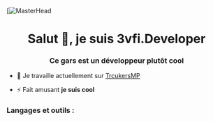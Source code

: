 [![MasterHead]([https://cdn.discordapp.com/attachments/1097697420529377380/1221316726679928903/00c6eaf45bbb99f274c59352b36e23b7.png?ex=661222d6&is=65ffadd6&hm=cc5326d4bf0416e68c6a07578cb72f9ee3cd95fcd7440175f90a0050e036590a&)
<h1 align="center">Salut 👋, je suis 3vfi.Developer</h1>
<h3 align="center">Ce gars est un développeur plutôt cool</h3>

- 🔭 Je travaille actuellement sur [ TrcukersMP](https://truckersmp.com/)

- ⚡ Fait amusant **je suis cool**


<h3 align="left">Langages et outils :</h3>

